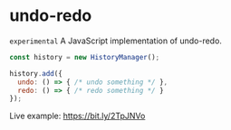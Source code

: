 # undo-redo
`experimental` A JavaScript implementation of undo-redo.

```javascript
const history = new HistoryManager();

history.add({
  undo: () => { /* undo something */ },
  redo: () => { /* redo something */ }
});
```

Live example: https://bit.ly/2TpJNVo
